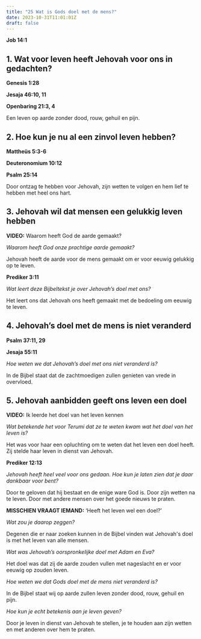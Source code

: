 ```yaml
---
title: "25 Wat is Gods doel met de mens?"
date: 2023-10-31T11:01:01Z
draft: false
---
```


**Job 14:1**

## 1. Wat voor leven heeft Jehovah voor ons in gedachten?

**Genesis 1:28**

**Jesaja 46:10, 11**

**Openbaring 21:3, 4**

Een leven op aarde zonder dood, rouw, gehuil en pijn.

## 2. Hoe kun je nu al een zinvol leven hebben?

**Mattheüs 5:3-6**

**Deuteronomium 10:12**

**Psalm 25:14**

Door ontzag te hebben voor Jehovah, zijn wetten te volgen en hem lief te hebben met heel ons hart.

## 3. Jehovah wil dat mensen een gelukkig leven hebben

**VIDEO:** Waarom heeft God de aarde gemaakt?

_Waarom heeft God onze prachtige aarde gemaakt?_

Jehovah heeft de aarde voor de mens gemaakt om er voor eeuwig gelukkig op te leven.

**Prediker 3:11**

_Wat leert deze Bijbeltekst je over Jehovah’s doel met ons?_

Het leert ons dat Jehovah ons heeft gemaakt met de bedoeling om eeuwig te leven.

## 4. Jehovah’s doel met de mens is niet veranderd

**Psalm 37:11, 29**

**Jesaja 55:11**

_Hoe weten we dat Jehovah’s doel met ons niet veranderd is?_

In de Bijbel staat dat de zachtmoedigen zullen genieten van vrede in overvloed.

## 5. Jehovah aanbidden geeft ons leven een doel

**VIDEO:** Ik leerde het doel van het leven kennen

_Wat betekende het voor Terumi dat ze te weten kwam wat het doel van het leven is?_

Het was voor haar een opluchting om te weten dat het leven een doel heeft. Zij stelde haar leven in dienst van Jehovah.

**Prediker 12:13**

_Jehovah heeft heel veel voor ons gedaan. Hoe kun je laten zien dat je daar dankbaar voor bent?_

Door te geloven dat hij bestaat en de enige ware God is. Door zijn wetten na te leven. Door met andere mensen over het goede nieuws te praten.

**MISSCHIEN VRAAGT IEMAND:** ‘Heeft het leven wel een doel?’

_Wat zou je daarop zeggen?_

Degenen die er naar zoeken kunnen in de Bijbel vinden wat Jehovah's doel is met het leven van alle mensen.

_Wat was Jehovah’s oorspronkelijke doel met Adam en Eva?_

Het doel was dat zij de aarde zouden vullen met nageslacht en er voor eeuwig op zouden leven.

_Hoe weten we dat Gods doel met de mens niet veranderd is?_

In de Bijbel staat wij op aarde zullen leven zonder dood, rouw, gehuil en pijn.

_Hoe kun je echt betekenis aan je leven geven?_

Door je leven in dienst van Jehovah te stellen, je te houden aan zijn wetten en met anderen over hem te praten.

